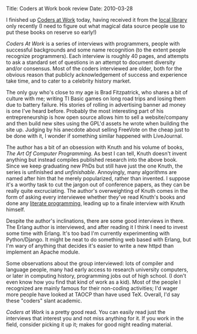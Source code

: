 Title: Coders at Work book review
Date: 2010-03-28

I finished up [Coders at Work][1] today, having received it from the
[local library][3] only recently (I need to figure out what magical data
source people use to put these books on reserve so early!)

_Coders At Work_ is a series of interviews with programmers, people with
successful backgrounds and some name recognition (to the extent people
recognize programmers). Each interview is roughly 40 pages, and attempts to
ask a standard set of questions in an attempt to document diversity and/or
consensus. Most of the coders interviewed are older, both for the obvious
reason that publicly acknowledgement of success and experience take time, and
to cater to a celebrity history market.

The only guy who's close to my age is Brad Fitzpatrick, who shares a bit of
culture with me; writing TI Basic games on long road trips and losing them due
to battery failure. His stories of rolling in advertising banner ad money is
one I've heard before. Probably the most interesting part of his entrepreneurship is
how open source allows him to sell a website/company and then build new sites
using the GPL'd assets he wrote when building the site up. Judging by his
anecdote about selling FreeVote on the cheap just to be done with it, I wonder
if something similar happened with LiveJournal.

The author has a bit of an obsession with Knuth and his volume of books, _The
Art Of Computer Programming_. As best I can tell, Knuth doesn't invent
anything but instead compiles published research into the above book. Since we
keep graduating new PhDs but still have just the one Knuth, the series is
unfinished and _unfinishable_. Annoyingly, many algorithms are named after him
that he merely popularized, rather than invented. I suppose it's a worthy task
to cut the jargon out of conference papers, as they can be really quite
excruciating. The author's overweighting of Knuth comes in the form of asking
every interviewee whether they've read Knuth's books and done any [literate
programming][4], leading up to a finale interview with Knuth himself.

Despite the author's inclinations, there are some good interviews in there.
The Erlang author is interviewed, and after reading it I think I need to
invest some time with Erlang. It's too bad I'm currently experimenting with
Python/Django. It might be neat to do something web based with Erlang, but I'm
wary of anything that decides it's easier to write a new httpd than implement
an Apache module.

Some observations about the group interviewed: lots of compiler and language
people, many had early access to research university computers, or later in
computing history, programming jobs out of high school. (I don't even know how
you find that kind of work as a kid). Most of the people I recognized are
mainly famous for their non-coding activities; I'd wager more people have
looked at TAOCP than have used TeX. Overall, I'd say these "coders" slant
academic.

_Coders at Work_ is a pretty good read. You can easily read just the
interviews that interest you and not miss anything for it. If you work in the
field, consider picking it up it; makes for good night reading material.

   [1]: http://amzn.to/2ejUe9r

   [3]: http://www.jocolibrary.org/

   [4]: http://en.wikipedia.org/wiki/Literate_programming

